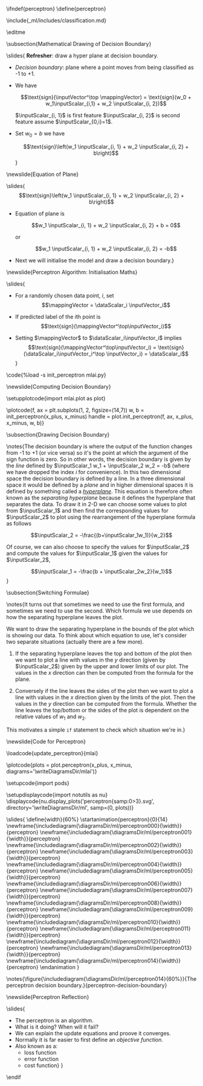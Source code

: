 \ifndef{perceptron}
\define{perceptron}

\include{_ml/includes/classification.md}

\editme 

\subsection{Mathematical Drawing of Decision Boundary}

\slides{
**Refresher**: draw a hyper plane at decision boundary.
 - *Decision boundary*: plane where a point moves from being classified as -1 to +1. 
 - We have

   $$\text{sign}(\inputVector^\top \mappingVector) = \text{sign}(w_0 + w_1\inputScalar_{i,1} + w_2 \inputScalar_{i, 2})$$

   $\inputScalar_{i, 1}$ is first feature $\inputScalar_{i, 2}$ is second feature assume $\inputScalar_{0,i}=1$. 
 
 - Set $w_0 = b$ we have
 
   $$\text{sign}\left(w_1 \inputScalar_{i, 1} + w_2 \inputScalar_{i, 2} + b\right)$$}
   
\newslide{Equation of Plane}

\slides{$$\text{sign}\left(w_1 \inputScalar_{i, 1} + w_2 \inputScalar_{i, 2} + b\right)$$

- Equation of plane is 
  
  $$w_1 \inputScalar_{i, 1} + w_2 \inputScalar_{i, 2} + b = 0$$ 
  
  or
  
  $$w_1 \inputScalar_{i, 1} + w_2 \inputScalar_{i, 2} = -b$$ 
    
- Next we will initialise the model and draw a decision boundary.}

\newslide{Perceptron Algorithm: Initialisation Maths}

\slides{
- For a randomly chosen data point, $i$, set
  $$\mappingVector = \dataScalar_i \inputVector_i$$

- If predicted label of the $i$th point is 
  $$\text{sign}(\mappingVector^\top\inputVector_i)$$

- Setting $\mappingVector$ to $\dataScalar_i\inputVector_i$ implies
  $$\text{sign}(\mappingVector^\top\inputVector_i) = \text{sign}(\dataScalar_i\inputVector_i^\top \inputVector_i) = \dataScalar_i$$}
  
\code{%load -s init_perceptron mlai.py}

\newslide{Computing Decision Boundary}

\setupplotcode{import mlai.plot as plot}

\plotcode{f, ax = plt.subplots(1, 2, figsize=(14,7))
w, b = init_perceptron(x_plus, x_minus)
handle = plot.init_perceptron(f, ax, x_plus, x_minus, w, b)}

\subsection{Drawing Decision Boundary}

\notes{The decision boundary is where the output of the function
changes from -1 to +1 (or vice versa) so it's the point at which the
argument of the $\text{sign}$ function is zero. So in other words, the
decision boundary is given by the *line* defined by $\inputScalar_1
w_1 + \inputScalar_2 w_2 = -b$ (where we have dropped the index $i$
for convenience). In this two dimensional space the decision boundary
is defined by a line. In a three dimensional space it would be defined
by a *plane* and in higher dimensional spaces it is defined by
something called a
[*hyperplane*](http://en.wikipedia.org/wiki/Hyperplane). This equation
is therefore often known as the *separating hyperplane* because it
defines the hyperplane that separates the data. To draw it in 2-D we
can choose some values to plot from $\inputScalar_1$ and then find the
corresponding values for $\inputScalar_2$ to plot using the
rearrangement of the hyperplane formula as follows

$$\inputScalar_2 = -\frac{(b+\inputScalar_1w_1)}{w_2}$$

Of course, we can also choose to specify the values for $\inputScalar_2$ and compute the values for $\inputScalar_1$ given the values for $\inputScalar_2$,

$$\inputScalar_1 = -\frac{b + \inputScalar_2w_2}{w_1}$$}

\subsection{Switching Formulae}

\notes{It turns out that sometimes we need to use the first formula, and sometimes we need to use the second. Which formula we use depends on how the separating hyperplane leaves the plot. 

We want to draw the separating hyperplane in the bounds of the plot which is showing our data. To think about which equation to use, let's consider two separate situations (actually there are a few more). 

1. If the separating hyperplane leaves the top and bottom of the plot then we want to plot a line with values in the $y$ direction (given by $\inputScalar_2$) given by the upper and lower limits of our plot. The values in the $x$ direction can then be computed from the formula for the plane. 

2. Conversely if the line leaves the sides of the plot then we want to plot a line with values in the $x$ direction given by the limits of the plot. Then the values in the $y$ direction can be computed from the formula. Whether the line leaves the top/bottom or the sides of the plot is dependent on the relative values of $w_1$ and $w_2$. 

This motivates a simple `if` statement to check which situation we're in.}

\newslide{Code for Perceptron}

\loadcode{update_perceptron}{mlai}

\plotcode{plots = plot.perceptron(x_plus, x_minus, diagrams='\writeDiagramsDir/mlai')}

\setupcode{import pods}

\setupdisplaycode{import notutils as nu}
\displaycode{nu.display_plots('perceptron{samp:0>3}.svg', directory='\writeDiagramsDir/ml', samp=(0, plots))}

\slides{
\define{width}{60%}
\startanimation{perceptron}{0}{14}
\newframe{\includediagram{\diagramsDir/ml/perceptron000}{\width}}{perceptron}
\newframe{\includediagram{\diagramsDir/ml/perceptron001}{\width}}{perceptron}
\newframe{\includediagram{\diagramsDir/ml/perceptron002}{\width}}{perceptron}
\newframe{\includediagram{\diagramsDir/ml/perceptron003}{\width}}{perceptron}
\newframe{\includediagram{\diagramsDir/ml/perceptron004}{\width}}{perceptron}
\newframe{\includediagram{\diagramsDir/ml/perceptron005}{\width}}{perceptron}
\newframe{\includediagram{\diagramsDir/ml/perceptron006}{\width}}{perceptron}
\newframe{\includediagram{\diagramsDir/ml/perceptron007}{\width}}{perceptron}
\newframe{\includediagram{\diagramsDir/ml/perceptron008}{\width}}{perceptron}
\newframe{\includediagram{\diagramsDir/ml/perceptron009}{\width}}{perceptron}
\newframe{\includediagram{\diagramsDir/ml/perceptron010}{\width}}{perceptron}
\newframe{\includediagram{\diagramsDir/ml/perceptron011}{\width}}{perceptron}
\newframe{\includediagram{\diagramsDir/ml/perceptron012}{\width}}{perceptron}
\newframe{\includediagram{\diagramsDir/ml/perceptron013}{\width}}{perceptron}
\newframe{\includediagram{\diagramsDir/ml/perceptron014}{\width}}{perceptron}
\endanimation
}

\notes{\figure{\includediagram{\diagramsDir/ml/perceptron014}{60%}}{The perceptron decision boundary.}{perceptron-decision-boundary}

\newslide{Perceptron Reflection}

\slides{
- The perceptron is an algorithm. 
 - What is it doing? When will it fail?
 - We can explain the update equations and proove it converges.
 - Normally it is far easier to first define an *objective function*.
 - Also known as a:
     - loss function
     - error function
     - cost function}
}

\endif
